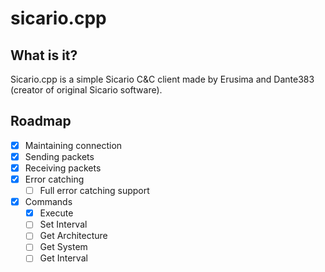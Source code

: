 # sicario.cpp

## What is it?

Sicario.cpp is a simple Sicario C&C client made by Erusima and Dante383 (creator of original Sicario software).

## Roadmap

- [X] Maintaining connection
- [X] Sending packets
- [X] Receiving packets
- [X] Error catching
    - [ ] Full error catching support
- [X] Commands
	- [X] Execute
	- [ ] Set Interval
	- [ ] Get Architecture
	- [ ] Get System
	- [ ] Get Interval

